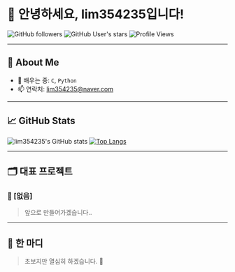 # 👋 안녕하세요, lim354235입니다!

![GitHub followers](https://img.shields.io/github/followers/lim354235?style=social)
![GitHub User's stars](https://img.shields.io/github/stars/lim354235?style=social)
![Profile Views](https://komarev.com/ghpvc/?username=lim354235&color=blueviolet)

---

## 🚀 About Me

- 🌱 배우는 중: `C`, `Python`
- 📫 연락처: lim354235@naver.com

---


## 📈 GitHub Stats

![lim354235's GitHub stats](https://github-readme-stats.vercel.app/api?username=lim354235&show_icons=true&theme=tokyonight)
[![Top Langs](https://github-readme-stats.vercel.app/api/top-langs/?username=lim354235&layout=compact&theme=tokyonight)](https://github.com/lim354235)

---

## 🗂️ 대표 프로젝트

### 📌 [없음]
> 앞으로 만들어가겠습니다..

---

## 💬 한 마디

> 초보지만 열심히 하겠습니다. 🙌
